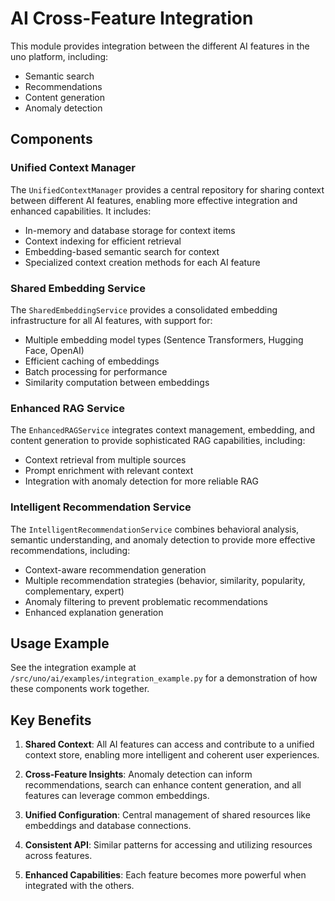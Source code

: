 # AI Cross-Feature Integration

This module provides integration between the different AI features in the uno platform, including:
- Semantic search
- Recommendations
- Content generation
- Anomaly detection

## Components

### Unified Context Manager

The `UnifiedContextManager` provides a central repository for sharing context between different AI features, enabling more effective integration and enhanced capabilities. It includes:

- In-memory and database storage for context items
- Context indexing for efficient retrieval
- Embedding-based semantic search for context
- Specialized context creation methods for each AI feature

### Shared Embedding Service

The `SharedEmbeddingService` provides a consolidated embedding infrastructure for all AI features, with support for:

- Multiple embedding model types (Sentence Transformers, Hugging Face, OpenAI)
- Efficient caching of embeddings
- Batch processing for performance
- Similarity computation between embeddings

### Enhanced RAG Service

The `EnhancedRAGService` integrates context management, embedding, and content generation to provide sophisticated RAG capabilities, including:

- Context retrieval from multiple sources
- Prompt enrichment with relevant context
- Integration with anomaly detection for more reliable RAG

### Intelligent Recommendation Service

The `IntelligentRecommendationService` combines behavioral analysis, semantic understanding, and anomaly detection to provide more effective recommendations, including:

- Context-aware recommendation generation
- Multiple recommendation strategies (behavior, similarity, popularity, complementary, expert)
- Anomaly filtering to prevent problematic recommendations
- Enhanced explanation generation

## Usage Example

See the integration example at `/src/uno/ai/examples/integration_example.py` for a demonstration of how these components work together.

## Key Benefits

1. **Shared Context**: All AI features can access and contribute to a unified context store, enabling more intelligent and coherent user experiences.

2. **Cross-Feature Insights**: Anomaly detection can inform recommendations, search can enhance content generation, and all features can leverage common embeddings.

3. **Unified Configuration**: Central management of shared resources like embeddings and database connections.

4. **Consistent API**: Similar patterns for accessing and utilizing resources across features.

5. **Enhanced Capabilities**: Each feature becomes more powerful when integrated with the others.